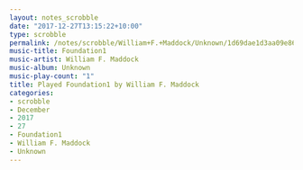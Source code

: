```yaml
---
layout: notes_scrobble
date: "2017-12-27T13:15:22+10:00"
type: scrobble
permalink: /notes/scrobble/William+F.+Maddock/Unknown/1d69dae1d3aa09e867df7cfa57b524e38e928a47.html
music-title: Foundation1
music-artist: William F. Maddock
music-album: Unknown
music-play-count: "1"
title: Played Foundation1 by William F. Maddock
categories:
- scrobble
- December
- 2017
- 27
- Foundation1
- William F. Maddock
- Unknown
---
```

